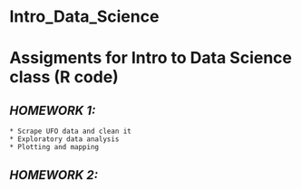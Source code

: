 Intro_Data_Science
==================
# **Assigments for Intro to Data Science class (R code)**

## *HOMEWORK 1:*

    * Scrape UFO data and clean it
    * Exploratory data analysis
    * Plotting and mapping

## *HOMEWORK 2:*



